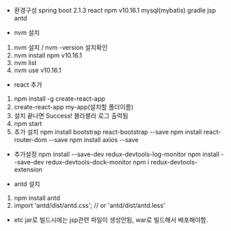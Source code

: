 - 환경구성
spring boot 2.1.3
react
npm v10.16.1
mysql(mybatis)
gradle
jsp
antd


- nvm 설치
1. nvm 설치 / nvm -version 설치확인
2. nvm install npm v10.16.1
3. nvm list
4. nvm use v10.16.1

- react 추가
1. npm install -g create-react-app
2. create-react-app my-app(설치할 폴더이름)
3. 설치 끝나면 Success! 블라블라 로그 출력됨
4. npm start
5. 추가 설치
   npm install bootstrap react-bootstrap --save
   npm install react-router-dom --save
   npm install axios --save
   
- 추가설정
npm install --save-dev redux-devtools-log-monitor
npm install --save-dev redux-devtools-dock-monitor
npm i redux-devtools-extension

- antd 설치
1. npm install antd
2. import 'antd/dist/antd.css'; // or 'antd/dist/antd.less'

- etc
jar로 빌드시에는 jsp관련 파일이 생성안됨, war로 빌드해서 배포해야함.